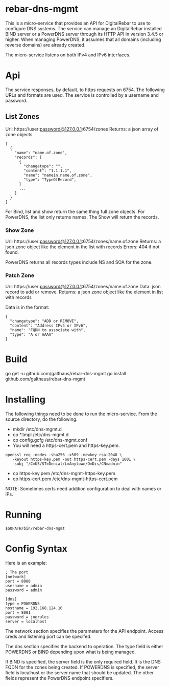 # rebar-dns-mgmt

This is a micro-service that provides an API for DigitalRebar to use to
configure DNS systems.  The service can manage an DigitalRebar installed
BIND server or a PowerDNS server through its HTTP API in version 3.4.5 or
higher.  When managing PowerDNS, it assumes that all domains (including
reverse domains) are already created.

The micro-service listens on both IPv4 and IPv6 interfaces.

# Api

The service responses, by default, to https requests on 6754.  The following URLs and
formats are used.  The service is controlled by a username and password.

## List Zones

Url: https://user:password@127.0.0.1:6754/zones
Returns: a json array of zone objects

```
[
  {
    "name": "name.of.zone",
    "records": [
      {
        "changetype": "",
        "content": "1.1.1.1",
        "name": "namein.name.of.zone",
        "type": "TypeOfRecord",
      }
      ...
    ]
  }
]
```

For Bind, list and show return the same thing full zone objects.
For PowerDNS, the list only returns names.  The Show will return the records.

### Show Zone

Url: https://user:password@127.0.0.1:6754/zones/name.of.zone
Returns: a json zone object like the element in the list with records
Errors: 404 if not found.

PowerDNS returns all records types include NS and SOA for the zone.

### Patch Zone

Url: https://user:password@127.0.0.1:6754/zones/name.of.zone
Data: json record to add or remove.
Returns: a json zone object like the element in list with records

Data is in the format:
```
{
  "changetype": "ADD or REMOVE",
  "content": "Address IPv4 or IPv6",
  "name": "FQDN to associate with",
  "type": "A or AAAA"
}
```

# Build

go get -u github.com/galthaus/rebar-dns-mgmt
go install github.com/galthaus/rebar-dns-mgmt

# Installing

The following things need to be done to run the micro-service.
From the source directory, do the following.

* mkdir /etc/dns-mgmt.d
* cp *.tmpl /etc/dns-mgmt.d
* cp config.gcfg /etc/dns-mgmt.conf
* You will need a https-cert.pem and https-key.pem.
```
openssl req -nodes -sha256 -x509 -newkey rsa:2048 \
   -keyout https-key.pem -out https-cert.pem -days 1001 \
   -subj "/C=US/ST=Denial/L=Anytown/O=Dis/CN=admin"
```
* cp https-key.pem /etc/dns-mgmt-https-key.pem
* cp https-cert.pem /etc/dns-mgmt-https-cert.pem

NOTE: Sometimes certs need addition configuration to deal with names or IPs.

# Running

```
$GOPATH/bin/rebar-dns-mgmt
```

# Config Syntax

Here is an example:
```
; The port
[network]
port = 8080
username = admin
password = admin

[dns]
type = POWERDNS
hostname = 192.168.124.10
port = 8081
password = joerules
server = localhost
```

The network section specifies the parameters for the API endpoint.  Access creds and listening port can be specifed.

The dns section specifies the backend to operation.  The type field is either POWERDNS or BIND depending upon what is being managed.

If BIND is specified, the server field is the only required field.  It is the DNS FQDN for the zones being created.
If POWERDNS is specified, the server field is localhost or the server name that should be updated.  The other fields represent the PowerDNS endpoint specifiers.
